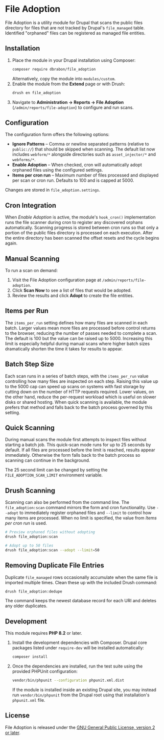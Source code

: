 # File Adoption

File Adoption is a utility module for Drupal that scans the public files directory
for files that are not tracked by Drupal's `file_managed` table. Identified
"orphaned" files can be registered as managed file entities.

## Installation

1. Place the module in your Drupal installation using Composer:
   ```bash
   composer require dbrabon/file_adoption
   ```
   Alternatively, copy the module into `modules/custom`.
2. Enable the module from the **Extend** page or with Drush:
   ```bash
   drush en file_adoption
   ```
3. Navigate to **Administration → Reports → File Adoption** (`/admin/reports/file-adoption`)
   to configure and run scans.

## Configuration

The configuration form offers the following options:

- **Ignore Patterns** – Comma or newline separated patterns (relative to
  `public://`) that should be skipped when scanning. The default list now
  includes `webform/*` alongside directories such as `asset_injector/*` and
  `webforms/*`.
- **Enable Adoption** – When checked, cron will automatically adopt orphaned
  files using the configured settings.
- **Items per cron run** – Maximum number of files processed and displayed per
  scan or cron run. Defaults to 100 and is capped at 5000.

Changes are stored in `file_adoption.settings`.

## Cron Integration

When *Enable Adoption* is active, the module's `hook_cron()` implementation runs
the file scanner during cron to register any discovered orphans automatically.
Scanning progress is stored between cron runs so that only a portion of the
public files directory is processed on each execution. After the entire directory
has been scanned the offset resets and the cycle begins again.

## Manual Scanning

To run a scan on demand:

1. Visit the File Adoption configuration page at `/admin/reports/file-adoption`.
2. Click **Scan Now** to see a list of files that would be adopted.
3. Review the results and click **Adopt** to create the file entities.

## Items per Run

The `items_per_run` setting defines how many files are scanned in each batch.
Larger values mean more files are processed before control returns to the
browser, reducing the number of passes needed to complete a scan. The default is
100 but the value can be raised up to 5000. Increasing this limit is especially
helpful during manual scans where higher batch sizes dramatically shorten the
time it takes for results to appear.

## Batch Step Size

Each scan runs in a series of batch steps, with the `items_per_run` value
controlling how many files are inspected on each step. Raising this value up to
the 5000 cap can speed up scans on systems with fast storage by cutting down on
the number of HTTP requests required. Lower values, on the other hand, reduce
the per-request workload which is useful on slower disks or shared hosting.
When quick scanning is available, the module prefers that method and falls back to the batch process governed by this setting.

## Quick Scanning

During manual scans the module first attempts to inspect files without starting a batch job. This quick-scan mode runs for up to 25 seconds by default. If all files are processed before the limit is reached, results appear immediately. Otherwise the form falls back to the batch process so scanning can continue in the background.

The 25 second limit can be changed by setting the `FILE_ADOPTION_SCAN_LIMIT` environment variable.


## Drush Scanning

Scanning can also be performed from the command line. The `file_adoption:scan`
command mirrors the form and cron functionality. Use `--adopt` to immediately
register orphaned files and `--limit` to control how many items are processed.
When no limit is specified, the value from *Items per cron run* is used.

```bash
# Preview orphaned files without adopting
drush file_adoption:scan

# Adopt up to 50 files
drush file_adoption:scan --adopt --limit=50
```

## Removing Duplicate File Entries

Duplicate `file_managed` rows occasionally accumulate when the same file is
imported multiple times. Clean these up with the included Drush command:

```bash
drush file_adoption:dedupe
```

The command keeps the newest database record for each URI and deletes any older
duplicates.

## Development

This module requires **PHP 8.2** or later.

1. Install the development dependencies with Composer. Drupal core packages
   listed under `require-dev` will be installed automatically:

   ```bash
   composer install
   ```

2. Once the dependencies are installed, run the test suite using the provided
   PHPUnit configuration:

   ```bash
   vendor/bin/phpunit --configuration phpunit.xml.dist
   ```

   If the module is installed inside an existing Drupal site, you may instead
   run `vendor/bin/phpunit` from the Drupal root using that installation's
   `phpunit.xml` file.


## License

File Adoption is released under the [GNU General Public License, version 2 or later](LICENSE).
